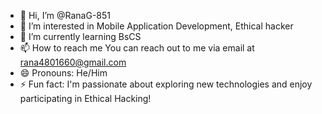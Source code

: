- 👋 Hi, I’m @RanaG-851
- 👀 I’m interested in Mobile Application Development, Ethical hacker
- 🌱 I’m currently learning BsCS
- 📫 How to reach me You can reach out to me via email at rana4801660@gmail.com
- 😄 Pronouns: He/Him
- ⚡ Fun fact: I'm passionate about exploring new technologies and enjoy participating in Ethical Hacking!

<!---
RanaG-851/RanaG-851 is a ✨ special ✨ repository because its `README.md` (this file) appears on your GitHub profile.
You can click the Preview link to take a look at your changes.
--->
